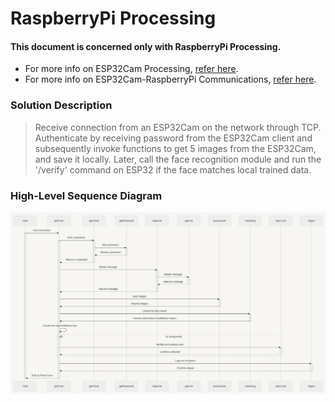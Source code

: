 # RaspberryPi Processing

#### This document is concerned only with RaspberryPi Processing.<br>
- For more info on ESP32Cam Processing, [refer here](/esp32Cam/README.md).
- For more info on ESP32Cam-RaspberryPi Communications, [refer here](/README.md).

### Solution Description
> Receive connection from an ESP32Cam on the network through TCP. Authenticate
> by receiving password from the ESP32Cam client and subsequently invoke functions
> to get 5 images from the ESP32Cam, and save it locally. Later, call the
> face recognition module and run the '/verify' command on ESP32 if the face
> matches local trained data.  

### High-Level Sequence Diagram
![Sequence Diagram of RaspberryPi functions](/assets/RPi-Sequence_Diagram.png)
